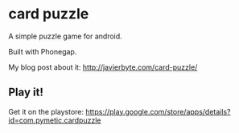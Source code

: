 card puzzle
=========

A simple puzzle game for android.

Built with Phonegap.

My blog post about it: http://javierbyte.com/card-puzzle/

## Play it!
Get it on the playstore: https://play.google.com/store/apps/details?id=com.pymetic.cardpuzzle